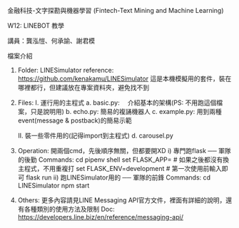 金融科技-文字探勘與機器學習 (Fintech-Text Mining and Machine Learning)

W12: LINEBOT 教學

講員：龔泓愷、何承諭、謝君模

檔案介紹
1. Folder: LINESimulator
           reference: https://github.com/kenakamu/LINESimulator
           這是本機模擬用的套件，裝在哪裡都行，但建議放在專案資料夾，避免找不到

2. Files:
      I.  運行用的主程式
          a. basic.py:　 介紹基本的架構(PS: 不用跑這個檔案，只是說明用)
          b. echo.py:    簡易的複誦機器人
          c. example.py: 用到兩種event(message & postback)的簡易示範

      II. 裝一些零件用的(記得import到主程式)
          d. carousel.py

3. Operation:
      開兩個cmd，先後順序無關，但都要開XD
      i) 專門跑flask ── 軍隊的後勤
          Commands:
              cd <Foldername>
              pipenv shell
              set FLASK_APP=<filename>   # 如果之後都沒有換主程式，不用重複打
              set FLASK_ENV=development  # 第一次使用前輸入即可
              flask run
      ii) 跑LINESimulator用的 ── 軍隊的前鋒
          Commands:
              cd LINESimulator
              npm start

4. Others:
    更多內容請見LINE Messaging API官方文件，裡面有詳細的說明，還有各種類別的使用方法及限制
      Doc: https://developers.line.biz/en/reference/messaging-api/
